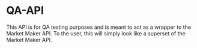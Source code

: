 # QA-API
This API is for QA testing purposes and is meant to act as a wrapper to the Market Maker API. To the user, this will simply look like a superset of the Market Maker API.
